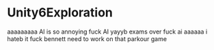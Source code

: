 # Unity6Exploration
aaaaaaaaa AI is so annoying fuck AI
yayyb exams over fuck ai aaaaaa i hateb it fuck bennett need to work on that parkour game
